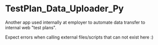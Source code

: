 # TestPlan_Data_Uploader_Py
Another app used internally at employer to automate data transfer to internal web "test plans".

Expect errors when calling external files/scripts that can not exist here :)
